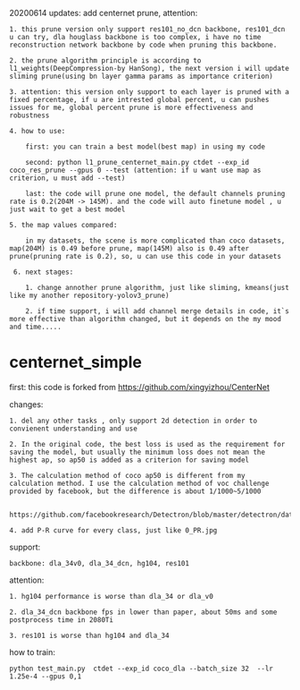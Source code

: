 20200614 updates:
    add centernet prune, attention:

    1. this prune version only support res101_no_dcn backbone, res101_dcn u can try, dla houglass backbone is too complex, i have no time reconstruction network backbone by code when pruning this backbone.

    2. the prune algorithm principle is according to l1_weights(DeepCompression-by HanSong), the next version i will update sliming prune(using bn layer gamma params as importance criterion)

    3. attention: this version only support to each layer is pruned with a fixed percentage, if u are intrested global percent, u can pushes issues for me, global percent prune is more effectiveness and robustness

    4. how to use:

        first: you can train a best model(best map) in using my code

        second: python l1_prune_centernet_main.py ctdet --exp_id coco_res_prune --gpus 0 --test (attention: if u want use map as criterion, u must add --test)

        last: the code will prune one model, the default channels pruning rate is 0.2(204M -> 145M). and the code will auto finetune model , u just wait to get a best model

    5. the map values compared:

        in my datasets, the scene is more complicated than coco datasets, map(204M) is 0.49 before prune, map(145M) also is 0.49 after prune(pruning rate is 0.2), so, u can use this code in your datasets

     6. next stages:

        1. change annother prune algorithm, just like sliming, kmeans(just like my another repository-yolov3_prune)

        2. if time support, i will add channel merge details in code, it`s more effective than algorithm changed, but it depends on the my mood and time.....


# centernet_simple

first: this code is forked from https://github.com/xingyizhou/CenterNet

changes:

    1. del any other tasks , only support 2d detection in order to convienent understanding and use

    2. In the original code, the best loss is used as the requirement for saving the model, but usually the minimum loss does not mean the highest ap, so ap50 is added as a criterion for saving model

    3. The calculation method of coco ap50 is different from my calculation method. I use the calculation method of voc challenge provided by facebook, but the difference is about 1/1000~5/1000

     https://github.com/facebookresearch/Detectron/blob/master/detectron/datasets/voc_eval.py

    4. add P-R curve for every class, just like 0_PR.jpg

support:

    backbone: dla_34v0, dla_34_dcn, hg104, res101

attention:

    1. hg104 performance is worse than dla_34 or dla_v0

    2. dla_34_dcn backbone fps in lower than paper, about 50ms and some postprocess time in 2080Ti

    3. res101 is worse than hg104 and dla_34

how to train:

    python test_main.py  ctdet --exp_id coco_dla --batch_size 32  --lr 1.25e-4 --gpus 0,1